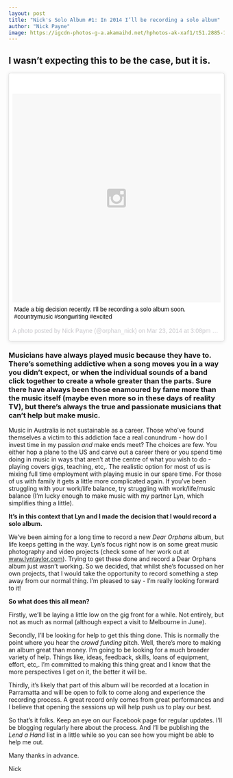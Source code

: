 ```yaml
---
layout: post
title: "Nick's Solo Album #1: In 2014 I’ll be recording a solo album"
author: "Nick Payne"
image: https://igcdn-photos-g-a.akamaihd.net/hphotos-ak-xaf1/t51.2885-15/11313529_400982186772030_1532203047_n.jpg
---
```


## I wasn&rsquo;t expecting this to be the case, but it is.

<div style="margin-bottom: 1em;">
	<blockquote class="instagram-media" data-instgrm-captioned data-instgrm-version="4" style=" background:#FFF; border:0; border-radius:3px; box-shadow:0 0 1px 0 rgba(0,0,0,0.5),0 1px 10px 0 rgba(0,0,0,0.15); margin: 1px; max-width:658px; padding:0; width:99.375%; width:-webkit-calc(100% - 2px); width:calc(100% - 2px);"><div style="padding:8px;"> <div style=" background:#F8F8F8; line-height:0; margin-top:40px; padding:50% 0; text-align:center; width:100%;"> <div style=" background:url(data:image/png;base64,iVBORw0KGgoAAAANSUhEUgAAACwAAAAsCAMAAAApWqozAAAAGFBMVEUiIiI9PT0eHh4gIB4hIBkcHBwcHBwcHBydr+JQAAAACHRSTlMABA4YHyQsM5jtaMwAAADfSURBVDjL7ZVBEgMhCAQBAf//42xcNbpAqakcM0ftUmFAAIBE81IqBJdS3lS6zs3bIpB9WED3YYXFPmHRfT8sgyrCP1x8uEUxLMzNWElFOYCV6mHWWwMzdPEKHlhLw7NWJqkHc4uIZphavDzA2JPzUDsBZziNae2S6owH8xPmX8G7zzgKEOPUoYHvGz1TBCxMkd3kwNVbU0gKHkx+iZILf77IofhrY1nYFnB/lQPb79drWOyJVa/DAvg9B/rLB4cC+Nqgdz/TvBbBnr6GBReqn/nRmDgaQEej7WhonozjF+Y2I/fZou/qAAAAAElFTkSuQmCC); display:block; height:44px; margin:0 auto -44px; position:relative; top:-22px; width:44px;"></div></div> <p style=" margin:8px 0 0 0; padding:0 4px;"> <a href="https://instagram.com/p/l5r4-3toFD/" style=" color:#000; font-family:Arial,sans-serif; font-size:14px; font-style:normal; font-weight:normal; line-height:17px; text-decoration:none; word-wrap:break-word;" target="_top">Made a big decision recently. I&#39;ll be recording a solo album soon. #countrymusic #songwriting #excited</a></p> <p style=" color:#c9c8cd; font-family:Arial,sans-serif; font-size:14px; line-height:17px; margin-bottom:0; margin-top:8px; overflow:hidden; padding:8px 0 7px; text-align:center; text-overflow:ellipsis; white-space:nowrap;">A photo posted by Nick Payne (@orphan_nick) on <time style=" font-family:Arial,sans-serif; font-size:14px; line-height:17px;" datetime="2014-03-23T22:08:50+00:00">Mar 23, 2014 at 3:08pm PDT</time></p></div></blockquote>
	<script async defer src="//platform.instagram.com/en_US/embeds.js"></script>
</div>

<h3>Musicians have always played music because they have to. There&rsquo;s something addictive when a song moves you in a way you didn&rsquo;t expect, or when the individual sounds of a band click together to create a whole greater than the parts. Sure there have always been those enamoured by fame more than the music itself (maybe even more so in these days of reality TV), but there&rsquo;s always the true and passionate musicians that can&rsquo;t help but make music.</h3>
<p>Music in Australia is not sustainable as a career. Those who&rsquo;ve found themselves a victim to this addiction face a real conundrum - how do I invest time in my passion <em>and</em> make ends meet? The choices are few. You either hop a plane to the US and carve out a career there or you spend time doing in music in ways that aren&rsquo;t at the centre of what you wish to do - playing covers gigs, teaching, etc,. The realistic option for most of us is mixing full time employment with playing music in our spare time. For those of us with family it gets a little more complicated again. If you&rsquo;ve been struggling with your work/life balance, try struggling with work/life/music balance (I&rsquo;m lucky enough to make music with my partner Lyn, which simplifies thing a little).</p>
<p><strong>It&rsquo;s in this context that Lyn and I made the decision that I would record a solo album.</strong></p>
<p>We&rsquo;ve been aiming for a long time to record a new <em>Dear Orphans</em> album, but life keeps getting in the way. Lyn&rsquo;s focus right now is on some great music photography and video projects (check some of her work out at <a class="external" href="http://www.lyntaylor.com" target="_blank">www.lyntaylor.com</a>). Trying to get these done and record a Dear Orphans album just wasn&rsquo;t working. So we decided, that whilst she&rsquo;s focussed on her own projects, that I would take the opportunity to record something a step away from our normal thing. I&rsquo;m pleased to say - I&rsquo;m really looking forward to it!</p>
<p><strong>So what does this all mean?</strong></p>
<p>Firstly, we&rsquo;ll be laying a little low on the gig front for a while. Not entirely, but not as much as normal (although expect a visit to Melbourne in June).</p>
<p>Secondly, I&rsquo;ll be looking for help to get this thing done. This is normally the point where you hear the <em>crowd funding</em> pitch. Well, there&rsquo;s more to making an album great than money. I&rsquo;m going to be looking for a much broader variety of help. Things like, ideas, feedback, skills, loans of equipment, effort, etc,. I&rsquo;m committed to making this thing great and I know that the more perspectives I get on it, the better it will be.</p>
<p>Thirdly, it&rsquo;s likely that part of this album will be recorded at a location in Parramatta and will be open to folk to come along and experience the recording process. A great record only comes from great performances and I believe that opening the sessions up will help push us to play our best.</p>
<p>So that&rsquo;s it folks. Keep an eye on our Facebook page for regular updates. I&rsquo;ll be blogging regularly here about the process. And I&rsquo;ll be publishing the <em>Lend a Hand</em> list in a little while so you can see how you might be able to help me out.</p>
<p>Many thanks in advance.</p>
<p>Nick</p>
